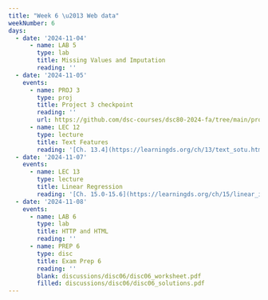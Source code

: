 ```yaml
---
title: "Week 6 \u2013 Web data"
weekNumber: 6
days:
  - date: '2024-11-04'
      - name: LAB 5
        type: lab
        title: Missing Values and Imputation
        reading: ''
  - date: '2024-11-05'
    events:
      - name: PROJ 3
        type: proj
        title: Project 3 checkpoint
        reading: ''
        url: https://github.com/dsc-courses/dsc80-2024-fa/tree/main/projects/project03
      - name: LEC 12
        type: lecture
        title: Text Features
        reading: '[Ch. 13.4](https://learningds.org/ch/13/text_sotu.html)'
  - date: '2024-11-07'
    events:
      - name: LEC 13
        type: lecture
        title: Linear Regression
        reading: '[Ch. 15.0-15.6](https://learningds.org/ch/15/linear_intro.html)'
  - date: '2024-11-08'
    events:
      - name: LAB 6
        type: lab
        title: HTTP and HTML
        reading: ''
      - name: PREP 6
        type: disc
        title: Exam Prep 6
        reading: ''
        blank: discussions/disc06/disc06_worksheet.pdf
        filled: discussions/disc06/disc06_solutions.pdf
---
```

